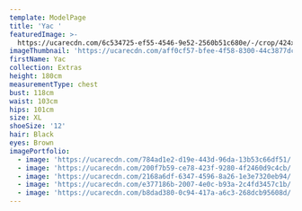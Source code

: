 ```yaml
---
template: ModelPage
title: 'Yac '
featuredImage: >-
  https://ucarecdn.com/6c534725-ef55-4546-9e52-2560b51c680e/-/crop/424x281/0,0/-/preview/
imageThumbnail: 'https://ucarecdn.com/aff0cf57-bfee-4f58-8300-44c3877dc833/'
firstName: Yac
collection: Extras
height: 180cm
measurementType: chest
bust: 118cm
waist: 103cm
hips: 101cm
size: XL
shoeSize: '12'
hair: Black
eyes: Brown
imagePortfolio:
  - image: 'https://ucarecdn.com/784ad1e2-d19e-443d-96da-13b53c66df51/'
  - image: 'https://ucarecdn.com/200f7b59-ce78-423f-9280-4f2460d9c4cb/'
  - image: 'https://ucarecdn.com/2168a6df-6347-4596-8a26-1e3e7320eb94/'
  - image: 'https://ucarecdn.com/e377186b-2007-4e0c-b93a-2c4fd3457c1b/'
  - image: 'https://ucarecdn.com/b8dad380-0c94-417a-a6c3-268dcb95608d/'
---
```


